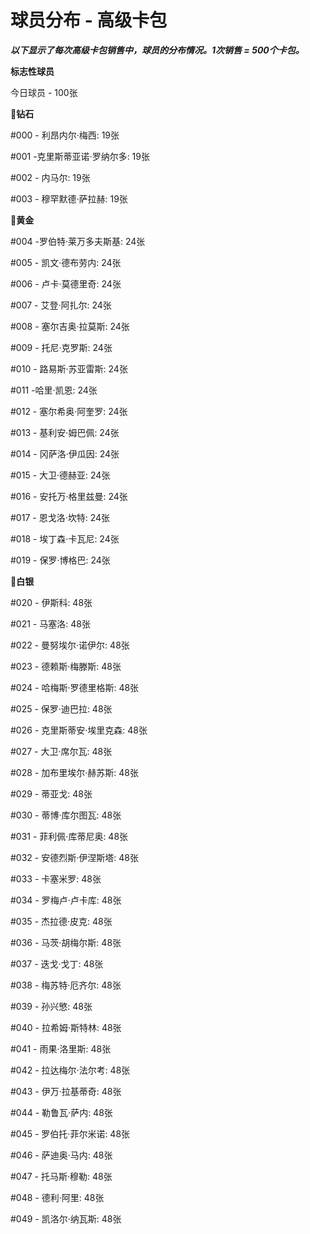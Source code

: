 # 球员分布 - 高级卡包

**_以下显示了每次高级卡包销售中，球员的分布情况。1次销售 = 500个卡包。_**

**标志性球员**

今日球员 - 100张

💎**钻石**

#000 - 利昂内尔·梅西: 19张

#001 -克里斯蒂亚诺·罗纳尔多: 19张

#002 - 内马尔: 19张

#003 - 穆罕默德·萨拉赫: 19张

🏅**黄金**

#004 -罗伯特·莱万多夫斯基: 24张

#005 - 凯文·德布劳内: 24张

#006 - 卢卡·莫德里奇: 24张

#007 - 艾登·阿扎尔: 24张

#008 - 塞尔吉奥·拉莫斯: 24张

#009 - 托尼·克罗斯: 24张

#010 - 路易斯·苏亚雷斯: 24张

#011 -哈里·凯恩: 24张

#012 - 塞尔希奥·阿奎罗: 24张

#013 - 基利安·姆巴佩: 24张

#014 - 冈萨洛·伊瓜因: 24张

#015 - 大卫·德赫亚: 24张

#016 - 安托万·格里兹曼: 24张

#017 - 恩戈洛·坎特: 24张

#018 - 埃丁森·卡瓦尼: 24张

#019 - 保罗·博格巴: 24张

🥈**白银**

#020 - 伊斯科: 48张

#021 - 马塞洛: 48张

#022 - 曼努埃尔·诺伊尔: 48张

#023 - 德赖斯·梅滕斯: 48张

#024 - 哈梅斯·罗德里格斯: 48张

#025 - 保罗·迪巴拉: 48张

#026 - 克里斯蒂安·埃里克森: 48张

#027 - 大卫·席尔瓦: 48张

#028 - 加布里埃尔·赫苏斯: 48张

#029 - 蒂亚戈: 48张

#030 - 蒂博·库尔图瓦: 48张

#031 - 菲利佩·库蒂尼奥: 48张

#032 - 安德烈斯·伊涅斯塔: 48张

#033 - 卡塞米罗: 48张

#034 - 罗梅卢·卢卡库: 48张

#035 - 杰拉德·皮克: 48张

#036 - 马茨·胡梅尔斯: 48张

#037 - 迭戈·戈丁: 48张

#038 - 梅苏特·厄齐尔: 48张

#039 - 孙兴慜: 48张

#040 - 拉希姆·斯特林: 48张

#041 - 雨果·洛里斯: 48张

#042 - 拉达梅尔·法尔考: 48张

#043 - 伊万·拉基蒂奇: 48张

#044 - 勒鲁瓦·萨内: 48张

#045 - 罗伯托·菲尔米诺: 48张

#046 - 萨迪奥·马内: 48张

#047 - 托马斯·穆勒: 48张

#048 - 德利·阿里: 48张

#049 - 凯洛尔·纳瓦斯: 48张



